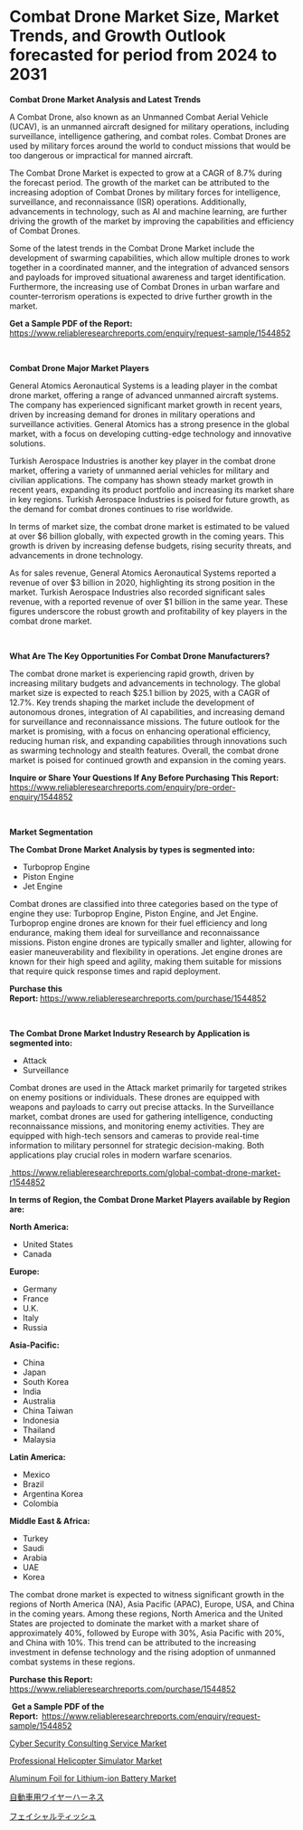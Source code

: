 <p><h1>Combat Drone Market Size, Market Trends, and Growth Outlook forecasted for period from 2024 to 2031</h1></p><p><strong>Combat Drone Market Analysis and Latest Trends</strong></p>
<p><p>A Combat Drone, also known as an Unmanned Combat Aerial Vehicle (UCAV), is an unmanned aircraft designed for military operations, including surveillance, intelligence gathering, and combat roles. Combat Drones are used by military forces around the world to conduct missions that would be too dangerous or impractical for manned aircraft.</p><p>The Combat Drone Market is expected to grow at a CAGR of 8.7% during the forecast period. The growth of the market can be attributed to the increasing adoption of Combat Drones by military forces for intelligence, surveillance, and reconnaissance (ISR) operations. Additionally, advancements in technology, such as AI and machine learning, are further driving the growth of the market by improving the capabilities and efficiency of Combat Drones.</p><p>Some of the latest trends in the Combat Drone Market include the development of swarming capabilities, which allow multiple drones to work together in a coordinated manner, and the integration of advanced sensors and payloads for improved situational awareness and target identification. Furthermore, the increasing use of Combat Drones in urban warfare and counter-terrorism operations is expected to drive further growth in the market.</p></p>
<p><strong>Get a Sample PDF of the Report:&nbsp;</strong> <a href="https://www.reliableresearchreports.com/enquiry/request-sample/1544852">https://www.reliableresearchreports.com/enquiry/request-sample/1544852</a></p>
<p>&nbsp;</p>
<p><strong>Combat Drone Major Market Players</strong></p>
<p><p>General Atomics Aeronautical Systems is a leading player in the combat drone market, offering a range of advanced unmanned aircraft systems. The company has experienced significant market growth in recent years, driven by increasing demand for drones in military operations and surveillance activities. General Atomics has a strong presence in the global market, with a focus on developing cutting-edge technology and innovative solutions.</p><p>Turkish Aerospace Industries is another key player in the combat drone market, offering a variety of unmanned aerial vehicles for military and civilian applications. The company has shown steady market growth in recent years, expanding its product portfolio and increasing its market share in key regions. Turkish Aerospace Industries is poised for future growth, as the demand for combat drones continues to rise worldwide.</p><p>In terms of market size, the combat drone market is estimated to be valued at over $6 billion globally, with expected growth in the coming years. This growth is driven by increasing defense budgets, rising security threats, and advancements in drone technology. </p><p>As for sales revenue, General Atomics Aeronautical Systems reported a revenue of over $3 billion in 2020, highlighting its strong position in the market. Turkish Aerospace Industries also recorded significant sales revenue, with a reported revenue of over $1 billion in the same year. These figures underscore the robust growth and profitability of key players in the combat drone market.</p></p>
<p>&nbsp;</p>
<p><strong>What Are The Key Opportunities For Combat Drone Manufacturers?</strong></p>
<p><p>The combat drone market is experiencing rapid growth, driven by increasing military budgets and advancements in technology. The global market size is expected to reach $25.1 billion by 2025, with a CAGR of 12.7%. Key trends shaping the market include the development of autonomous drones, integration of AI capabilities, and increasing demand for surveillance and reconnaissance missions. The future outlook for the market is promising, with a focus on enhancing operational efficiency, reducing human risk, and expanding capabilities through innovations such as swarming technology and stealth features. Overall, the combat drone market is poised for continued growth and expansion in the coming years.</p></p>
<p><strong>Inquire or Share Your Questions If Any Before Purchasing This Report:</strong> <a href="https://www.reliableresearchreports.com/enquiry/pre-order-enquiry/1544852">https://www.reliableresearchreports.com/enquiry/pre-order-enquiry/1544852</a></p>
<p>&nbsp;</p>
<p><strong>Market Segmentation</strong></p>
<p><strong>The Combat Drone Market Analysis by types is segmented into:</strong></p>
<p><ul><li>Turboprop Engine</li><li>Piston Engine</li><li>Jet Engine</li></ul></p>
<p><p>Combat drones are classified into three categories based on the type of engine they use: Turboprop Engine, Piston Engine, and Jet Engine. Turboprop engine drones are known for their fuel efficiency and long endurance, making them ideal for surveillance and reconnaissance missions. Piston engine drones are typically smaller and lighter, allowing for easier maneuverability and flexibility in operations. Jet engine drones are known for their high speed and agility, making them suitable for missions that require quick response times and rapid deployment.</p></p>
<p><strong>Purchase this Report:&nbsp;</strong><a href="https://www.reliableresearchreports.com/purchase/1544852">https://www.reliableresearchreports.com/purchase/1544852</a></p>
<p>&nbsp;</p>
<p><strong>The Combat Drone Market Industry Research by Application is segmented into:</strong></p>
<p><ul><li>Attack</li><li>Surveillance</li></ul></p>
<p><p>Combat drones are used in the Attack market primarily for targeted strikes on enemy positions or individuals. These drones are equipped with weapons and payloads to carry out precise attacks. In the Surveillance market, combat drones are used for gathering intelligence, conducting reconnaissance missions, and monitoring enemy activities. They are equipped with high-tech sensors and cameras to provide real-time information to military personnel for strategic decision-making. Both applications play crucial roles in modern warfare scenarios.</p></p>
<p><a href="https://www.reliableresearchreports.com/global-combat-drone-market-r1544852">&nbsp;https://www.reliableresearchreports.com/global-combat-drone-market-r1544852</a></p>
<p><strong>In terms of Region, the Combat Drone Market Players available by Region are:</strong></p>
<p>
    <p> <strong> North America: </strong>
        <ul>
            <li>United States</li>
            <li>Canada</li>
        </ul>
        </p> 
    <p> <strong> Europe: </strong>
        <ul>
            <li>Germany</li>
            <li>France</li>
            <li>U.K.</li>
            <li>Italy</li>
            <li>Russia</li>
        </ul>
        </p> 
    <p> <strong> Asia-Pacific: </strong>
        <ul>
            <li>China</li>
            <li>Japan</li>
            <li>South Korea</li>
            <li>India</li>
            <li>Australia</li>
            <li>China Taiwan</li>
            <li>Indonesia</li>
            <li>Thailand</li>
            <li>Malaysia</li>
        </ul>
        </p> 
    <p> <strong> Latin America: </strong>
        <ul>
            <li>Mexico</li>
            <li>Brazil</li>
            <li>Argentina Korea</li>
            <li>Colombia</li>
        </ul>
        </p> 
    <p> <strong> Middle East & Africa: </strong>
        <ul>
            <li>Turkey</li>
            <li>Saudi</li>
            <li>Arabia</li>
            <li>UAE</li>
            <li>Korea</li>
        </ul>
    </p>
    </p>
<p><p>The combat drone market is expected to witness significant growth in the regions of North America (NA), Asia Pacific (APAC), Europe, USA, and China in the coming years. Among these regions, North America and the United States are projected to dominate the market with a market share of approximately 40%, followed by Europe with 30%, Asia Pacific with 20%, and China with 10%. This trend can be attributed to the increasing investment in defense technology and the rising adoption of unmanned combat systems in these regions.</p></p>
<p><strong>Purchase this Report: </strong><a href="https://www.reliableresearchreports.com/purchase/1544852">https://www.reliableresearchreports.com/purchase/1544852</a></p>
<p>&nbsp;<strong>Get a Sample PDF of the Report:&nbsp;&nbsp;</strong><a href="https://www.reliableresearchreports.com/enquiry/request-sample/1544852">https://www.reliableresearchreports.com/enquiry/request-sample/1544852</a></p>
<p><strong></strong></p>
<p><p><a href="https://github.com/Valeridd446677/Market-Research-Report-List-1/blob/main/cyber-security-consulting-service-market.md">Cyber Security Consulting Service Market</a></p><p><a href="https://github.com/IzaiahBartell/Market-Research-Report-List-1/blob/main/professional-helicopter-simulator-market.md">Professional Helicopter Simulator Market</a></p><p><a href="https://issuu.com/reportprime-2/docs/aluminum-foil-for-lithium-ion-battery-market-size-">Aluminum Foil for Lithium-ion Battery Market</a></p><p><a href="https://github.com/VinceMarvin1/Market-Research-Report-List-1/blob/main/191252759849.md">自動車用ワイヤーハーネス</a></p><p><a href="https://github.com/zoetazuur/Market-Research-Report-List-1/blob/main/909657159848.md">フェイシャルティッシュ</a></p></p>